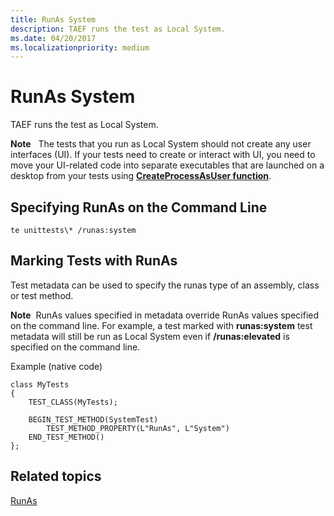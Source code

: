```yaml
---
title: RunAs System
description: TAEF runs the test as Local System.
ms.date: 04/20/2017
ms.localizationpriority: medium
---
```


# RunAs System


TAEF runs the test as Local System.

**Note**   The tests that you run as Local System should not create any user interfaces (UI). If your tests need to create or interact with UI, you need to move your UI-related code into separate executables that are launched on a desktop from your tests using [**CreateProcessAsUser function**](/windows/win32/api/processthreadsapi/nf-processthreadsapi-createprocessasusera).

 

## <span id="Specifying_RunAs_on_the_Command_Line_"></span><span id="specifying_runas_on_the_command_line_"></span><span id="SPECIFYING_RUNAS_ON_THE_COMMAND_LINE_"></span>Specifying RunAs on the Command Line


``` syntax
te unittests\* /runas:system
```

## <span id="Marking_Tests_with_RunAs_"></span><span id="marking_tests_with_runas_"></span><span id="MARKING_TESTS_WITH_RUNAS_"></span>Marking Tests with RunAs


Test metadata can be used to specify the runas type of an assembly, class or test method.

**Note**  RunAs values specified in metadata override RunAs values specified on the command line. For example, a test marked with **runas:system** test metadata will still be run as Local System even if **/runas:elevated** is specified on the command line.

 

Example (native code)

```ManagedCPlusPlus
class MyTests
{
    TEST_CLASS(MyTests);

    BEGIN_TEST_METHOD(SystemTest)
        TEST_METHOD_PROPERTY(L"RunAs", L"System")
    END_TEST_METHOD()
};
```

## <span id="related_topics"></span>Related topics


[RunAs](runas.md)

 

